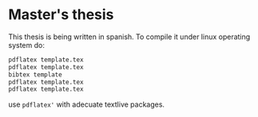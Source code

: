 # Master's thesis
This thesis is being written in spanish. To compile it under linux operating system do: 
```bash
pdflatex template.tex
pdflatex template.tex
bibtex template
pdflatex template.tex
pdflatex template.tex
```
use ```pdflatex'``` with adecuate textlive packages.
